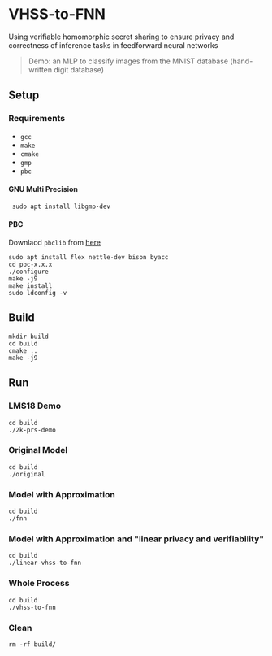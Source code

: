 # VHSS-to-FNN

Using verifiable homomorphic secret sharing to ensure privacy and correctness of inference tasks in feedforward neural networks

> Demo: an MLP to classify images from the MNIST database (hand-written digit database)

## Setup

### Requirements

- `gcc`
- `make`
- `cmake`
- `gmp`
- `pbc`

#### GNU Multi Precision

```shell
 sudo apt install libgmp-dev
```

#### PBC

Downlaod `pbclib` from [here](https://crypto.stanford.edu/pbc/download.html)

```shell
sudo apt install flex nettle-dev bison byacc
cd pbc-x.x.x
./configure
make -j9
make install
sudo ldconfig -v
```

## Build

```shell
mkdir build
cd build
cmake ..
make -j9
```

## Run

### LMS18 Demo

```shell
cd build
./2k-prs-demo
```

### Original Model

```shell
cd build
./original
```

### Model with Approximation

```shell
cd build
./fnn
```

### Model with Approximation and "linear privacy and verifiability"

```shell
cd build
./linear-vhss-to-fnn
```

### Whole Process

```shell
cd build
./vhss-to-fnn
```

### Clean

```shell
rm -rf build/
```
